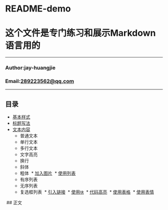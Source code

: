 # README-demo
# 这个文件是专门练习和展示Markdown语言用的
****
###  Author:jay-huangjie
###  Email:289223562@qq.com
****
## 目录
 * [基本样式](#基本样式)
 * [标题写法](#标题写法)
 * [文本内容](#文本内容)
      * 普通文本
      * 单行文本
      * 多行文本
      * 文字高亮
      * 换行
      * 斜体
      * 粗体
  * [加入图片](#加入图片)
  * [使用列表](#使用列表)
      * 有序列表
      * 无序列表
      * 复选框列表
  * [引入链接](#引入链接)
  * [使用`块`](#使用`块`)
  * [代码高亮](#代码高亮)
  * [使用表格](#使用表格)
  * [使用表情](#使用表情)  
  
  ## 正文
